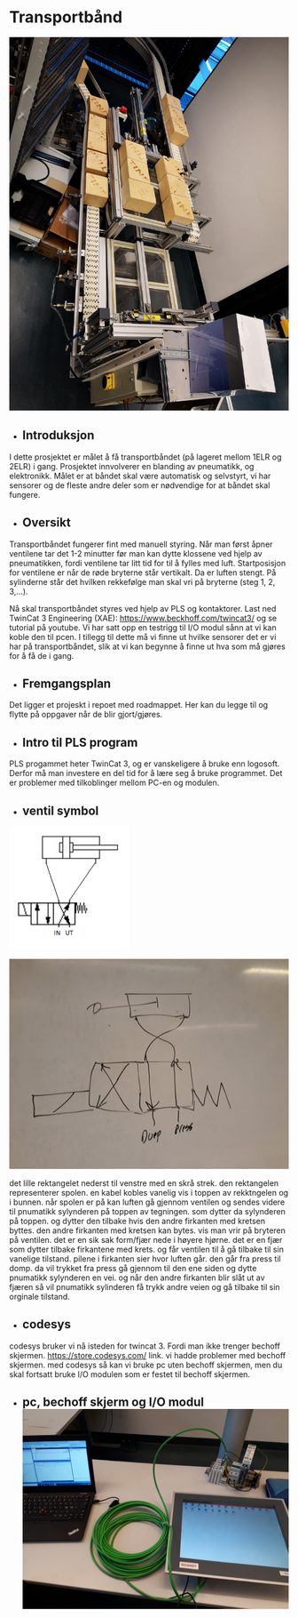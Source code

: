 # Transportbånd

![Transportbånd](Images/Oversiktsbilde.jpg)

- ##  Introduksjon
I dette prosjektet er målet å få transportbåndet (på lageret mellom 1ELR og 2ELR) i gang. Prosjektet innvolverer en blanding av pneumatikk, og elektronikk. Målet er at båndet skal være automatisk og selvstyrt, vi har sensorer og de fleste andre deler som er nødvendige for at båndet skal fungere. 

- ##  Oversikt
Transportbåndet fungerer fint med manuell styring. Når man først åpner ventilene tar det 1-2 minutter før man kan dytte klossene ved hjelp av pneumatikken, fordi ventilene tar litt tid for til å fylles med luft. Startposisjon for ventilene er når de røde bryterne står vertikalt. Da er luften stengt. På sylinderne står det hvilken rekkefølge man skal vri på bryterne (steg 1, 2, 3,...). 

Nå skal transportbåndet styres ved hjelp av PLS og kontaktorer. Last ned TwinCat 3 Engineering (XAE): https://www.beckhoff.com/twincat3/
og se tutorial på youtube. Vi har satt opp en testrigg til I/O modul sånn at vi kan koble den til pcen. I tillegg til dette må vi finne ut hvilke sensorer det er vi har på transportbåndet, slik at vi kan begynne å finne ut hva som må gjøres for å få de i gang.

- ## Fremgangsplan
Det ligger et projeskt i repoet med roadmappet. Her kan du legge til og flytte på oppgaver når de blir gjort/gjøres.

- ##  Intro til PLS program
PLS progammet heter TwinCat 3, og er vanskeligere å bruke enn logosoft. Derfor må man investere en del tid for å lære seg å bruke programmet. Det er problemer med tilkoblinger mellom PC-en og modulen. 



 - ## ventil symbol 
 ![](Images/pneumatikk-ventil.png) 
 
 ![](Images/20200130_140132.jpg)
 
 det lille rektangelet nederst til venstre med en skrå strek. den rektangelen representerer spolen. en kabel kobles vanelig vis i toppen av rekktngelen og i bunnen. når spolen er på kan luften gå gjennom ventilen og sendes videre til pnumatikk sylynderen på toppen av tegningen. som dytter da sylynderen på toppen. og dytter den tilbake hvis den andre firkanten med kretsen byttes. den andre firkanten med kretsen kan bytes. vis man vrir på bryteren på ventilen. det er en sik sak form/fjær nede i høyere hjørne. det er en fjær som dytter tilbake firkantene med krets. og får ventilen til å gå tilbake til sin vanelige tilstand. pilene i firkanten sier hvor luften går. den går fra press til domp. da vil trykket fra press gå gjennom til den ene siden og dytte pnumatikk sylynderen en vei. og når den andre firkanten blir slåt ut av fjæren så vil pnumatikk sylinderen få trykk andre veien og gå tilbake til sin orginale tilstand. 

 
 
 - ## codesys
 codesys bruker vi nå isteden for twincat 3. Fordi man ikke trenger bechoff skjermen. https://store.codesys.com/ link. vi hadde problemer med bechoff skjermen. med codesys så kan vi bruke pc uten bechoff skjermen, men du skal fortsatt bruke I/O modulen som er festet til bechoff skjermen.  
 
 
 - ## pc, bechoff skjerm og I/O modul  ![](Images/20200130_135441.jpg)

 
 
 
 

 
